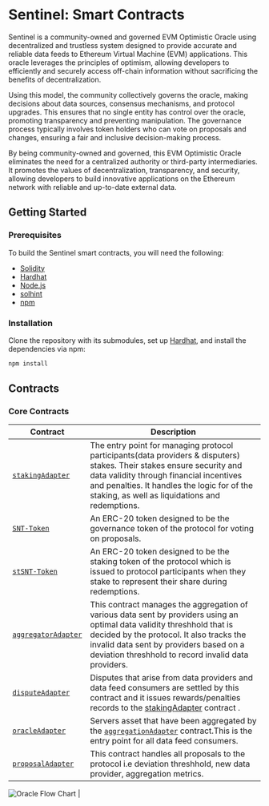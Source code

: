 # Sentinel: Smart Contracts

Sentinel is a community-owned and governed EVM Optimistic Oracle using decentralized and trustless system designed to provide accurate and reliable data feeds to Ethereum Virtual Machine (EVM) applications. This oracle leverages the principles of optimism, allowing developers to efficiently and securely access off-chain information without sacrificing the benefits of decentralization.

Using this model, the community collectively governs the oracle, making decisions about data sources, consensus mechanisms, and protocol upgrades. This ensures that no single entity has control over the oracle, promoting transparency and preventing manipulation. The governance process typically involves token holders who can vote on proposals and changes, ensuring a fair and inclusive decision-making process.

By being community-owned and governed, this EVM Optimistic Oracle eliminates the need for a centralized authority or third-party intermediaries. It promotes the values of decentralization, transparency, and security, allowing developers to build innovative applications on the Ethereum network with reliable and up-to-date external data.

## Getting Started

### Prerequisites

To build the Sentinel smart contracts, you will need the following:

- [Solidity](https://docs.soliditylang.org/en/v0.8.19/installing-solidity.html)
- [Hardhat](https://hardhat.org/)
- [Node.js](https://nodejs.org/en/)
- [solhint](https://github.com/protofire/solhint)
- [npm](https://www.npmjs.com/)

### Installation

Clone the repository with its submodules, set up
[Hardhat](https://hardhat.org/hardhat-runner/docs/getting-started#quick-startstallation), and install the dependencies via npm:

```bash
npm install
```

<!--
### Testing

To run the tests, run the following command:

```bash
forge test
```

### Static Analysis

To run the Slither static analysis tool, run the following command:

```bash
slither .
``` -->

## Contracts

### Core Contracts

| **Contract**                                           | **Description**                                                                                                                                                                                                                                                        |
| ------------------------------------------------------ | ---------------------------------------------------------------------------------------------------------------------------------------------------------------------------------------------------------------------------------------------------------------------- |
| [`stakingAdapter`](contracts/stakingAdapter.sol)       | The entry point for managing protocol participants(data providers & disputers) stakes. Their stakes ensure security and data validity through financial incentives and penalties. It handles the logic for of the staking, as well as liquidations and redemptions.    |
| [`SNT-Token`](contracts/SNT.sol)                       | An ERC-20 token designed to be the governance token of the protocol for voting on proposals.                                                                                                                                                                           |
| [`stSNT-Token`](contracts/stSNT.sol)                   | An ERC-20 token designed to be the staking token of the protocol which is issued to protocol participants when they stake to represent their share during redemptions.                                                                                                 |
| [`aggregatorAdapter`](contracts/aggregatorAdapter.sol) | This contract manages the aggregation of various data sent by providers using an optimal data validity threshhold that is decided by the protocol. It also tracks the invalid data sent by providers based on a deviation threshhold to record invalid data providers. |
| [`disputeAdapter`](contracts/disputeAdapter.sol)       | Disputes that arise from data providers and data feed consumers are settled by this contract and it issues rewards/penalties records to the [stakingAdapter](contracts/stakingAdapter.sol) contract .                                                                  |
| [`oracleAdapter`](contracts/oracleAdapter.sol)         | Servers asset that have been aggregated by the [`aggregationAdapter`](contracts/aggregationAdapter.sol) contract.This is the entry point for all data feed consumers.                                                                                                  |
| [`proposalAdapter`](contracts/proposalAdapter.sol)     | This contract handles all proposals to the protocol i.e deviation threshhold, new data provider, aggregation metrics.                                                                                                                                                  |

![Oracle Flow Chart](/ff8509a8-d6fc-4d6d-978f-57a937ca0089.png) |

<!-- | [`TellorPriceOracle`](contracts/Oracles/TellorPriceOracle.sol)           | Tellor oracle integration contract.                                                                                                                                                                                                                                                                                                                                                                                                     |

### Periphery Contracts

| **Contract**                                                 | **Description**                                                                                                                                                                      |
| ------------------------------------------------------------ | ------------------------------------------------------------------------------------------------------------------------------------------------------------------------------------ |
| [`PositionManagerStETH`](contracts/PositionManagerStETH.sol) | Allows managing positions with ETH or stETH collateral. Responsible for wrapping/unwrapping ETH and stETH into/from wstETH. It has to be whitelisted by a user in `PositionManager`. |
| [`OneStepLeverage`](contracts/OneStepLeverage.sol)           | Facilitates opening, closing, or adjusting leverage on wstETH positions with a single transaction, employing flash mint to streamline the process and reduce transaction complexity. |
| [`OneStepLeverageStETH`](contracts/OneStepLeverageStETH.sol) | Extends the functionality of `OneStepLeverage` to allow using ETH and stETH.                                                                                                         |
| [`FlashMintLiquidator`](contracts/FlashMintLiquidator.sol)   | Facilitates the liquidation of undercollateralized positions in a single transaction, employing flash loans to streamline the process.                                               |
| [`ParaSwapAMM`](contracts/AMMs/ParaSwapAMM.sol)              | ParaSwap integration contract. Can be used by `OneStepLeverage`, `OneStepLeverageStETH` and `FlashMintLiquidator`.                                                                   |
| [`BalancerAMM`](contracts/AMMs/BalancerAMM.sol)              | Balancer integration contract. Can be used by `OneStepLeverage`, `OneStepLeverageStETH` and `FlashMintLiquidator`.                                                                   | -->
